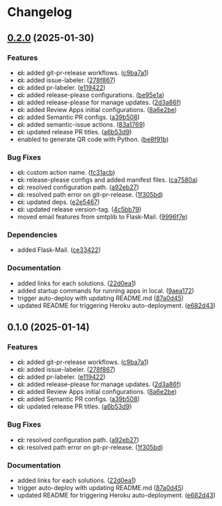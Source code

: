# Changelog

## [0.2.0](https://github.com/hwakabh/waseda-mochida.com/compare/v0.1.0...v0.2.0) (2025-01-30)


### Features

* **ci:** added git-pr-release workflows. ([c9ba7a1](https://github.com/hwakabh/waseda-mochida.com/commit/c9ba7a1b345140e20aba614383ef57a23a9aec63))
* **ci:** added issue-labeler. ([278f867](https://github.com/hwakabh/waseda-mochida.com/commit/278f867d4ebbd1ca253b3730ab96b3388f30ac8c))
* **ci:** added pr-labeler. ([e119422](https://github.com/hwakabh/waseda-mochida.com/commit/e1194229d014db3e0f836879f34ff13cca0a3c2d))
* **ci:** added release-please configurations. ([be95e1a](https://github.com/hwakabh/waseda-mochida.com/commit/be95e1aec4f5c133436d31b7b92aca7dd72bb55c))
* **ci:** added release-please for manage updates. ([2d3a86f](https://github.com/hwakabh/waseda-mochida.com/commit/2d3a86f8001ed9474fcf49fc2a660da3f9d98e8f))
* **ci:** added Review Apps initial configurations. ([8a6e2be](https://github.com/hwakabh/waseda-mochida.com/commit/8a6e2be40cf094fb706bee5c06d3eaeb598b4805))
* **ci:** added Semantic PR configs. ([a39b508](https://github.com/hwakabh/waseda-mochida.com/commit/a39b508d692e789faea47194c88512777463e1c3))
* **ci:** added semantic-issue actions. ([83a1769](https://github.com/hwakabh/waseda-mochida.com/commit/83a1769c6346713d017ccc04ded615d6a01aa4df))
* **ci:** updated release PR titles. ([a6b53d9](https://github.com/hwakabh/waseda-mochida.com/commit/a6b53d96a532e64a0b7e6242602a6216ed92eb00))
* enabled to generate QR code with Python. ([be8f91b](https://github.com/hwakabh/waseda-mochida.com/commit/be8f91ba4e7478e95e3ec4c21ea4bc7a5c7a18dc))


### Bug Fixes

* **ci:** custom action name. ([fc31acb](https://github.com/hwakabh/waseda-mochida.com/commit/fc31acb35b6cab4a1fe067e1ca5e5584b92cbf40))
* **ci:** release-please configs and added manifest files. ([ca7580a](https://github.com/hwakabh/waseda-mochida.com/commit/ca7580a2f9fe92ef07734b6400ab1634a076695e))
* **ci:** resolved configuration path. ([a92eb27](https://github.com/hwakabh/waseda-mochida.com/commit/a92eb276e8ca0354146b1de5f8329d2a3e54caf0))
* **ci:** resolved path error on git-pr-release. ([1f305bd](https://github.com/hwakabh/waseda-mochida.com/commit/1f305bd5b984451587bdddf0c026385bc85a7c01))
* **ci:** updated deps. ([e2e5467](https://github.com/hwakabh/waseda-mochida.com/commit/e2e54677a791e48335ddf77f2ad6caa7ecde291a))
* **ci:** updated release version-tag. ([4c5bb79](https://github.com/hwakabh/waseda-mochida.com/commit/4c5bb79d19d0432b9bab00ba20785d487a6f572e))
* moved email features from smtplib to Flask-Mail. ([9996f7e](https://github.com/hwakabh/waseda-mochida.com/commit/9996f7eedafbd1858d51a142d9fc1bc24fd06051))


### Dependencies

* added Flask-Mail. ([ce33422](https://github.com/hwakabh/waseda-mochida.com/commit/ce334224479792fc57e1a594d83a26151ccd3547))


### Documentation

* added links for each solutions. ([22d0ea1](https://github.com/hwakabh/waseda-mochida.com/commit/22d0ea1269efb653017c64b020eefe606cb61b1d))
* added startup commands for running apps in local. ([9aea172](https://github.com/hwakabh/waseda-mochida.com/commit/9aea1729a3fa3d75b849bb3fcadeca4d820cc9ea))
* trigger auto-deploy with updating README.md ([87a0d45](https://github.com/hwakabh/waseda-mochida.com/commit/87a0d4582fe7d6c330f388af7da768542af86fe6))
* updated README for triggering Heroku auto-deployment. ([e682d43](https://github.com/hwakabh/waseda-mochida.com/commit/e682d43dc93d120866644f3d6e2a735cfba9a159))

## 0.1.0 (2025-01-14)


### Features

* **ci:** added git-pr-release workflows. ([c9ba7a1](https://github.com/hwakabh/waseda-mochida.com/commit/c9ba7a1b345140e20aba614383ef57a23a9aec63))
* **ci:** added issue-labeler. ([278f867](https://github.com/hwakabh/waseda-mochida.com/commit/278f867d4ebbd1ca253b3730ab96b3388f30ac8c))
* **ci:** added pr-labeler. ([e119422](https://github.com/hwakabh/waseda-mochida.com/commit/e1194229d014db3e0f836879f34ff13cca0a3c2d))
* **ci:** added release-please for manage updates. ([2d3a86f](https://github.com/hwakabh/waseda-mochida.com/commit/2d3a86f8001ed9474fcf49fc2a660da3f9d98e8f))
* **ci:** added Review Apps initial configurations. ([8a6e2be](https://github.com/hwakabh/waseda-mochida.com/commit/8a6e2be40cf094fb706bee5c06d3eaeb598b4805))
* **ci:** added Semantic PR configs. ([a39b508](https://github.com/hwakabh/waseda-mochida.com/commit/a39b508d692e789faea47194c88512777463e1c3))
* **ci:** updated release PR titles. ([a6b53d9](https://github.com/hwakabh/waseda-mochida.com/commit/a6b53d96a532e64a0b7e6242602a6216ed92eb00))


### Bug Fixes

* **ci:** resolved configuration path. ([a92eb27](https://github.com/hwakabh/waseda-mochida.com/commit/a92eb276e8ca0354146b1de5f8329d2a3e54caf0))
* **ci:** resolved path error on git-pr-release. ([1f305bd](https://github.com/hwakabh/waseda-mochida.com/commit/1f305bd5b984451587bdddf0c026385bc85a7c01))


### Documentation

* added links for each solutions. ([22d0ea1](https://github.com/hwakabh/waseda-mochida.com/commit/22d0ea1269efb653017c64b020eefe606cb61b1d))
* trigger auto-deploy with updating README.md ([87a0d45](https://github.com/hwakabh/waseda-mochida.com/commit/87a0d4582fe7d6c330f388af7da768542af86fe6))
* updated README for triggering Heroku auto-deployment. ([e682d43](https://github.com/hwakabh/waseda-mochida.com/commit/e682d43dc93d120866644f3d6e2a735cfba9a159))
